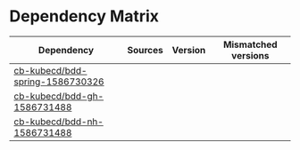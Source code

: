 # Dependency Matrix

Dependency | Sources | Version | Mismatched versions
---------- | ------- | ------- | -------------------
[cb-kubecd/bdd-spring-1586730326](https://github.com/cb-kubecd/bdd-spring-1586730326.git) |  | []() | 
[cb-kubecd/bdd-gh-1586731488](https://github.com/cb-kubecd/bdd-gh-1586731488.git) |  | []() | 
[cb-kubecd/bdd-nh-1586731488](https://github.com/cb-kubecd/bdd-nh-1586731488.git) |  | []() | 
